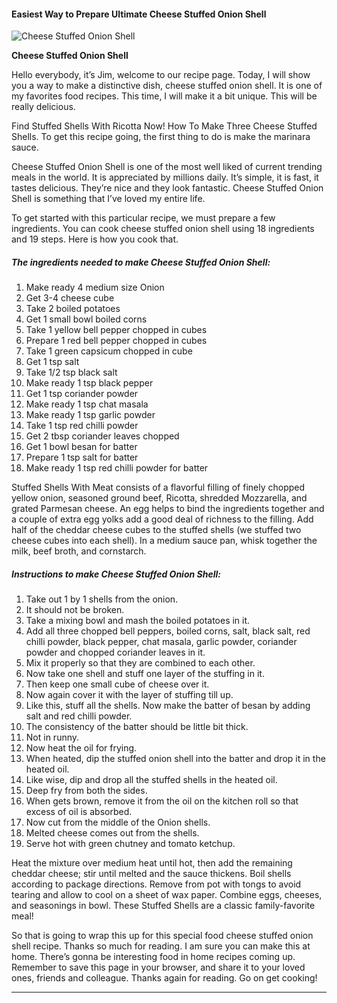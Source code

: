             

#### Easiest Way to Prepare Ultimate Cheese Stuffed Onion Shell

![Cheese Stuffed Onion Shell](https://img-global.cpcdn.com/recipes/9b1b64d75c72bb72/751x532cq70/cheese-stuffed-onion-shell-recipe-main-photo.jpg)

**Cheese Stuffed Onion Shell**

Hello everybody, it’s Jim, welcome to our recipe page. Today, I will show you a way to make a distinctive dish, cheese stuffed onion shell. It is one of my favorites food recipes. This time, I will make it a bit unique. This will be really delicious.

Find Stuffed Shells With Ricotta Now! How To Make Three Cheese Stuffed Shells. To get this recipe going, the first thing to do is make the marinara sauce.

Cheese Stuffed Onion Shell is one of the most well liked of current trending meals in the world. It is appreciated by millions daily. It’s simple, it is fast, it tastes delicious. They’re nice and they look fantastic. Cheese Stuffed Onion Shell is something that I’ve loved my entire life.

To get started with this particular recipe, we must prepare a few ingredients. You can cook cheese stuffed onion shell using 18 ingredients and 19 steps. Here is how you cook that.

##### The ingredients needed to make Cheese Stuffed Onion Shell:

1.  Make ready 4 medium size Onion
2.  Get 3-4 cheese cube
3.  Take 2 boiled potatoes
4.  Get 1 small bowl boiled corns
5.  Take 1 yellow bell pepper chopped in cubes
6.  Prepare 1 red bell pepper chopped in cubes
7.  Take 1 green capsicum chopped in cube
8.  Get 1 tsp salt
9.  Take 1/2 tsp black salt
10.  Make ready 1 tsp black pepper
11.  Get 1 tsp coriander powder
12.  Make ready 1 tsp chat masala
13.  Make ready 1 tsp garlic powder
14.  Take 1 tsp red chilli powder
15.  Get 2 tbsp coriander leaves chopped
16.  Get 1 bowl besan for batter
17.  Prepare 1 tsp salt for batter
18.  Make ready 1 tsp red chilli powder for batter

Stuffed Shells With Meat consists of a flavorful filling of finely chopped yellow onion, seasoned ground beef, Ricotta, shredded Mozzarella, and grated Parmesan cheese. An egg helps to bind the ingredients together and a couple of extra egg yolks add a good deal of richness to the filling. Add half of the cheddar cheese cubes to the stuffed shells (we stuffed two cheese cubes into each shell). In a medium sauce pan, whisk together the milk, beef broth, and cornstarch.

##### Instructions to make Cheese Stuffed Onion Shell:

1.  Take out 1 by 1 shells from the onion.
2.  It should not be broken.
3.  Take a mixing bowl and mash the boiled potatoes in it.
4.  Add all three chopped bell peppers, boiled corns, salt, black salt, red chilli powder, black pepper, chat masala, garlic powder, coriander powder and chopped coriander leaves in it.
5.  Mix it properly so that they are combined to each other.
6.  Now take one shell and stuff one layer of the stuffing in it.
7.  Then keep one small cube of cheese over it.
8.  Now again cover it with the layer of stuffing till up.
9.  Like this, stuff all the shells. Now make the batter of besan by adding salt and red chilli powder.
10.  The consistency of the batter should be little bit thick.
11.  Not in runny.
12.  Now heat the oil for frying.
13.  When heated, dip the stuffed onion shell into the batter and drop it in the heated oil.
14.  Like wise, dip and drop all the stuffed shells in the heated oil.
15.  Deep fry from both the sides.
16.  When gets brown, remove it from the oil on the kitchen roll so that excess of oil is absorbed.
17.  Now cut from the middle of the Onion shells.
18.  Melted cheese comes out from the shells.
19.  Serve hot with green chutney and tomato ketchup.

Heat the mixture over medium heat until hot, then add the remaining cheddar cheese; stir until melted and the sauce thickens. Boil shells according to package directions. Remove from pot with tongs to avoid tearing and allow to cool on a sheet of wax paper. Combine eggs, cheeses, and seasonings in bowl. These Stuffed Shells are a classic family-favorite meal!

So that is going to wrap this up for this special food cheese stuffed onion shell recipe. Thanks so much for reading. I am sure you can make this at home. There’s gonna be interesting food in home recipes coming up. Remember to save this page in your browser, and share it to your loved ones, friends and colleague. Thanks again for reading. Go on get cooking!

* * *